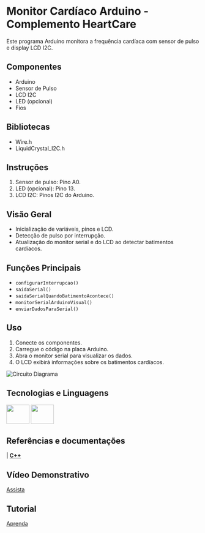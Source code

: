 # Monitor Cardíaco Arduino - Complemento HeartCare

Este programa Arduino monitora a frequência cardíaca com sensor de pulso e display LCD I2C.

## Componentes
- Arduino
- Sensor de Pulso
- LCD I2C
- LED (opcional)
- Fios

## Bibliotecas
- Wire.h
- LiquidCrystal_I2C.h

## Instruções
1. Sensor de pulso: Pino A0.
2. LED (opcional): Pino 13.
3. LCD I2C: Pinos I2C do Arduino.

## Visão Geral
- Inicialização de variáveis, pinos e LCD.
- Detecção de pulso por interrupção.
- Atualização do monitor serial e do LCD ao detectar batimentos cardíacos.

## Funções Principais
- `configurarInterrupcao()`
- `saidaSerial()`
- `saidaSerialQuandoBatimentoAcontece()`
- `monitorSerialArduinoVisual()`
- `enviarDadosParaSerial()`

## Uso
1. Conecte os componentes.
2. Carregue o código na placa Arduino.
3. Abra o monitor serial para visualizar os dados.
4. O LCD exibirá informações sobre os batimentos cardíacos.


![Circuito Diagrama](https://raw.githubusercontent.com/DevTech-alpha/HeartCare-arduino/main/heart.png)


## Tecnologias e Linguagens
<div style="display: inline_block">
  <img src="https://cdn.jsdelivr.net/gh/devicons/devicon@latest/icons/arduino/arduino-original-wordmark.svg" height="50" width="60"/>
  <img src="https://cdn.jsdelivr.net/gh/devicons/devicon@latest/icons/cplusplus/cplusplus-original.svg" height="50" width="60"/>
</div>

## Referências e documentações
| **[C++](https://en.cppreference.com/w/)**
## Vídeo Demonstrativo 
[Assista](https://youtube.com/shorts/XUnM2_iGVNA?si=ZwaqqHhv3dkJSGIT)

## Tutorial
[Aprenda](https://youtu.be/x_fcC0qvXmI?si=grnr9d38WYIHxS77)